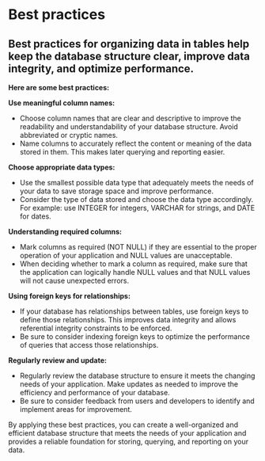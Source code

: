 # Best practices

## Best practices for organizing data in tables help keep the database structure clear, improve data integrity, and optimize performance.

**Here are some best practices:**



**Use meaningful column names:**

* Choose column names that are clear and descriptive to improve the readability and understandability of your database structure. Avoid abbreviated or cryptic names.
* Name columns to accurately reflect the content or meaning of the data stored in them. This makes later querying and reporting easier.



**Choose appropriate data types:**

* Use the smallest possible data type that adequately meets the needs of your data to save storage space and improve performance.
* Consider the type of data stored and choose the data type accordingly. For example: use INTEGER for integers, VARCHAR for strings, and DATE for dates.



**Understanding required columns:**

* Mark columns as required (NOT NULL) if they are essential to the proper operation of your application and NULL values ​​are unacceptable.
* When deciding whether to mark a column as required, make sure that the application can logically handle NULL values ​​and that NULL values ​​will not cause unexpected errors.



**Using foreign keys for relationships:**

* If your database has relationships between tables, use foreign keys to define those relationships. This improves data integrity and allows referential integrity constraints to be enforced.
* Be sure to consider indexing foreign keys to optimize the performance of queries that access those relationships.



**Regularly review and update:**

* Regularly review the database structure to ensure it meets the changing needs of your application. Make updates as needed to improve the efficiency and performance of your database.&#x20;
* Be sure to consider feedback from users and developers to identify and implement areas for improvement.



By applying these best practices, you can create a well-organized and efficient database structure that meets the needs of your application and provides a reliable foundation for storing, querying, and reporting on your data.



